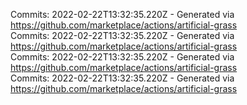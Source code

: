 Commits: 2022-02-22T13:32:35.220Z - Generated via https://github.com/marketplace/actions/artificial-grass
<br>
Commits: 2022-02-22T13:32:35.220Z - Generated via https://github.com/marketplace/actions/artificial-grass
<br>
Commits: 2022-02-22T13:32:35.220Z - Generated via https://github.com/marketplace/actions/artificial-grass
<br>
Commits: 2022-02-22T13:32:35.220Z - Generated via https://github.com/marketplace/actions/artificial-grass
<br>

